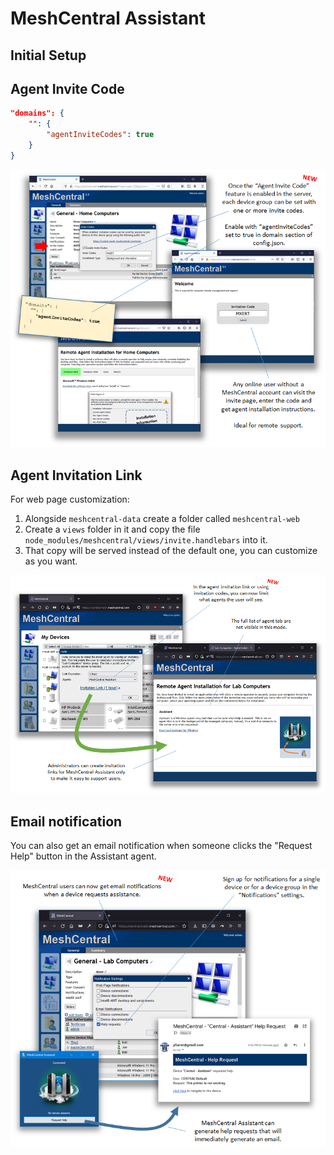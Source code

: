 # MeshCentral Assistant

## Initial Setup

## Agent Invite Code

```json
"domains": {
    "": {
        "agentInviteCodes": true
    }
}
```

![agent invite code](images/assistant_agent_code.png)

## Agent Invitation Link

For web page customization:

1. Alongside `meshcentral-data` create a folder called `meshcentral-web`
2. Create a `views` folder in it and copy the file `node_modules/meshcentral/views/invite.handlebars` into it.
3. That copy will be served instead of the default one, you can customize as you want.

![agent invite code](images/assistant_invitation_link.png)

## Email notification

You can also get an email notification when someone clicks the "Request Help" button in the Assistant agent.

![](images/2022-09-06-16-38-57.png)
